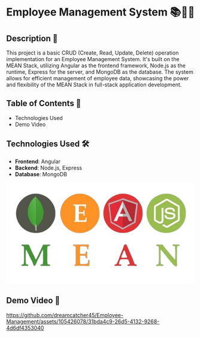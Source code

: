 # Employee Management System 📚👨‍💼

## Description 📝
This project is a basic CRUD (Create, Read, Update, Delete) operation implementation for an Employee Management System. It's built on the MEAN Stack, utilizing Angular as the frontend framework, Node.js as the runtime, Express for the server, and MongoDB as the database. The system allows for efficient management of employee data, showcasing the power and flexibility of the MEAN Stack in full-stack application development.

## Table of Contents 📖
- Technologies Used
- Demo Video


## Technologies Used 🛠️
- **Frontend**: Angular
- **Backend**: Node.js, Express
- **Database**: MongoDB

![MEAN](mean.png)

## Demo Video 🎥

https://github.com/dreamcatcher45/Employee-Management/assets/105426078/31bda4c9-26d5-4132-9268-4d6df4353040

